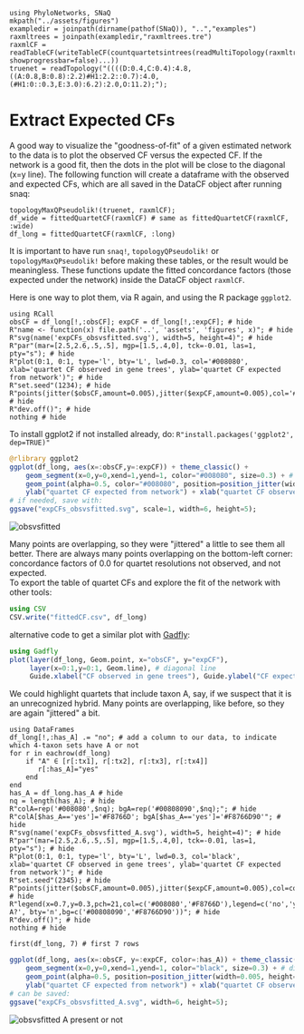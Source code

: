 ```@setup expCFs
using PhyloNetworks, SNaQ
mkpath("../assets/figures")
exampledir = joinpath(dirname(pathof(SNaQ)), "..","examples")
raxmltrees = joinpath(exampledir,"raxmltrees.tre")
raxmlCF = readTableCF(writeTableCF(countquartetsintrees(readMultiTopology(raxmltrees), showprogressbar=false)...))
truenet = readTopology("((((D:0.4,C:0.4):4.8,((A:0.8,B:0.8):2.2)#H1:2.2::0.7):4.0,(#H1:0::0.3,E:3.0):6.2):2.0,O:11.2);");
```

# Extract Expected CFs

A good way to visualize the "goodness-of-fit" of a given estimated network to the data
is to plot the observed CF versus the expected CF. If the network is a good fit, then the dots
in the plot will be close to the diagonal (x=y line).
The following function will create a dataframe with the observed and expected CFs,
which are all saved in the DataCF object after running snaq:
```@repl expCFs
topologyMaxQPseudolik!(truenet, raxmlCF);
df_wide = fittedQuartetCF(raxmlCF) # same as fittedQuartetCF(raxmlCF, :wide)
df_long = fittedQuartetCF(raxmlCF, :long)
```
It is important to have run `snaq!`, `topologyQPseudolik!` or `topologyMaxQPseudolik!`
before making these tables, or the result would be meaningless.
These functions update the fitted concordance factors (those expected under the network)
inside the DataCF object `raxmlCF`.

Here is one way to plot them, via R again, and using the R package `ggplot2`.

```@example expCFs
using RCall
obsCF = df_long[!,:obsCF]; expCF = df_long[!,:expCF]; # hide
R"name <- function(x) file.path('..', 'assets', 'figures', x)"; # hide
R"svg(name('expCFs_obsvsfitted.svg'), width=5, height=4)"; # hide
R"par"(mar=[2.5,2.6,.5,.5], mgp=[1.5,.4,0], tck=-0.01, las=1, pty="s"); # hide
R"plot(0:1, 0:1, type='l', bty='L', lwd=0.3, col='#008080', xlab='quartet CF observed in gene trees', ylab='quartet CF expected from network')"; # hide
R"set.seed"(1234); # hide
R"points(jitter($obsCF,amount=0.005),jitter($expCF,amount=0.005),col='#008080',bg='#00808090',pch=21)"; # hide
R"dev.off()"; # hide
nothing # hide
```
To install ggplot2 if not installed already, do:
`R"install.packages('ggplot2', dep=TRUE)"`

```julia
@rlibrary ggplot2
ggplot(df_long, aes(x=:obsCF,y=:expCF)) + theme_classic() +
    geom_segment(x=0,y=0,xend=1,yend=1, color="#008080", size=0.3) + # diagonal line
    geom_point(alpha=0.5, color="#008080", position=position_jitter(width=0.005, height=0.005)) +
    ylab("quartet CF expected from network") + xlab("quartet CF observed in gene trees") + coord_equal(ratio=1);
# if needed, save with:
ggsave("expCFs_obsvsfitted.svg", scale=1, width=6, height=5);
```

![obsvsfitted](../assets/figures/expCFs_obsvsfitted.svg)

Many points are overlapping, so they were "jittered" a little to see them all better.
There are always many points overlapping on the bottom-left corner:
concordance factors of 0.0 for quartet resolutions not observed, and not expected.  
To export the table of quartet CFs and explore the fit of the network with other tools:

```julia
using CSV
CSV.write("fittedCF.csv", df_long)
```
alternative code to get a similar plot with [Gadfly](http://gadflyjl.org/):
```julia
using Gadfly
plot(layer(df_long, Geom.point, x="obsCF", y="expCF"),
     layer(x=0:1,y=0:1, Geom.line), # diagonal line
     Guide.xlabel("CF observed in gene trees"), Guide.ylabel("CF expected from network"))
```

We could highlight quartets that include taxon A, say,
if we suspect that it is an unrecognized hybrid.
Many points are overlapping, like before, so they are again "jittered" a bit.

```@example expCFs
using DataFrames
df_long[!,:has_A] .= "no"; # add a column to our data, to indicate which 4-taxon sets have A or not
for r in eachrow(df_long)
    if "A" ∈ [r[:tx1], r[:tx2], r[:tx3], r[:tx4]]
       r[:has_A]="yes"
    end
end
has_A = df_long.has_A # hide
nq = length(has_A); # hide
R"colA=rep('#008080',$nq); bgA=rep('#00808090',$nq);"; # hide
R"colA[$has_A=='yes']='#F8766D'; bgA[$has_A=='yes']='#F8766D90'"; # hide
R"svg(name('expCFs_obsvsfitted_A.svg'), width=5, height=4)"; # hide
R"par"(mar=[2.5,2.6,.5,.5], mgp=[1.5,.4,0], tck=-0.01, las=1, pty="s"); # hide
R"plot(0:1, 0:1, type='l', bty='L', lwd=0.3, col='black', xlab='quartet CF observed in gene trees', ylab='quartet CF expected from network')"; # hide
R"set.seed"(2345); # hide
R"points(jitter($obsCF,amount=0.005),jitter($expCF,amount=0.005),col=colA,bg=bgA,pch=21)"; # hide
R"legend(x=0.7,y=0.3,pch=21,col=c('#008080','#F8766D'),legend=c('no','yes'),title='has A?', bty='n',bg=c('#00808090','#F8766D90'))"; # hide
R"dev.off()"; # hide
nothing # hide
```
```@repl expCFs
first(df_long, 7) # first 7 rows
```

```julia
ggplot(df_long, aes(x=:obsCF, y=:expCF, color=:has_A)) + theme_classic() +
    geom_segment(x=0,y=0,xend=1,yend=1, color="black", size=0.3) + # diagonal line
    geom_point(alpha=0.5, position=position_jitter(width=0.005, height=0.005)) +
    ylab("quartet CF expected from network") + xlab("quartet CF observed in gene trees") + coord_equal(ratio=1);
# can be saved:
ggsave("expCFs_obsvsfitted_A.svg", width=6, height=5);
```

![obsvsfitted A present or not](../assets/figures/expCFs_obsvsfitted_A.svg)
